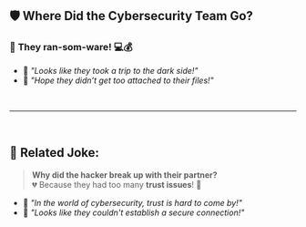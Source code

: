 ## 🛡️ **Where Did the Cybersecurity Team Go?**

### 🤔 **They ran-som-ware!** 💻💰

- 📌 *"Looks like they took a trip to the dark side!"*  
- 📌 *"Hope they didn’t get too attached to their files!"*


<br>

---

<br>


## 🔄 **Related Joke**:

> **Why did the hacker break up with their partner?**  
> 💔 Because they had too many **trust issues**! 🔑


- 📌 *"In the world of cybersecurity, trust is hard to come by!"*  
- 📌 *"Looks like they couldn't establish a secure connection!"*
